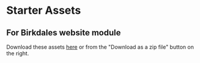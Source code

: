 # Starter Assets
## For Birkdales website module

Download these assets [here](https://github.com/BirkdaleHigh/website-starter/archive/master.zip) or from the "Download as a zip file" button on the right.

